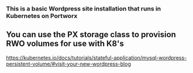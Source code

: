 ### This is a basic Wordpress site installation that runs in Kubernetes on Portworx

## You can use the PX storage class to provision RWO volumes for use with K8's



https://kubernetes.io/docs/tutorials/stateful-application/mysql-wordpress-persistent-volume/#visit-your-new-wordpress-blog
